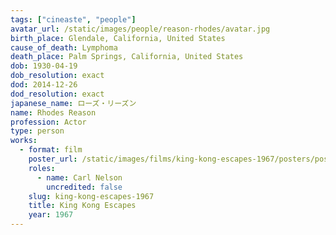 ```yaml
---
tags: ["cineaste", "people"]
avatar_url: /static/images/people/reason-rhodes/avatar.jpg
birth_place: Glendale, California, United States
cause_of_death: Lymphoma
death_place: Palm Springs, California, United States
dob: 1930-04-19
dob_resolution: exact
dod: 2014-12-26
dod_resolution: exact
japanese_name: ローズ・リーズン
name: Rhodes Reason
profession: Actor
type: person
works:
  - format: film
    poster_url: /static/images/films/king-kong-escapes-1967/posters/poster.jpg
    roles:
      - name: Carl Nelson
        uncredited: false
    slug: king-kong-escapes-1967
    title: King Kong Escapes
    year: 1967
---
```

